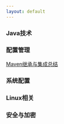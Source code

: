 ```yaml
---
layout: default
---
```


### Java技术

### 配置管理
[Maven继承与集成总结](https://github.com/rongbino/blog/issues/1)
### 系统配置

### Linux相关

### 安全与加密

